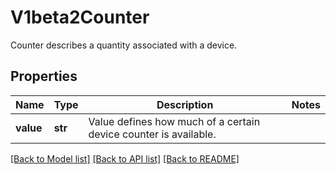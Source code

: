 # V1beta2Counter

Counter describes a quantity associated with a device.

## Properties
Name | Type | Description | Notes
------------ | ------------- | ------------- | -------------
**value** | **str** | Value defines how much of a certain device counter is available. | 

[[Back to Model list]](../README.md#documentation-for-models) [[Back to API list]](../README.md#documentation-for-api-endpoints) [[Back to README]](../README.md)


